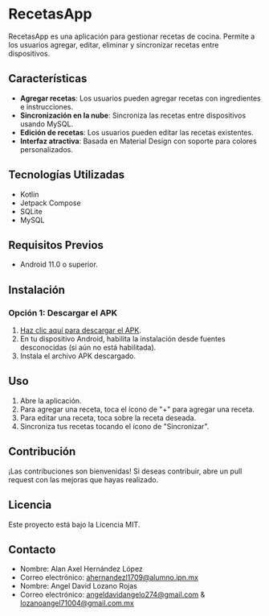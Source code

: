 # RecetasApp

RecetasApp es una aplicación para gestionar recetas de cocina. Permite a los usuarios agregar, editar, eliminar y sincronizar recetas entre dispositivos.

## Características

* **Agregar recetas**: Los usuarios pueden agregar recetas con ingredientes e instrucciones.
* **Sincronización en la nube**: Sincroniza las recetas entre dispositivos usando MySQL.
* **Edición de recetas**: Los usuarios pueden editar las recetas existentes.
* **Interfaz atractiva**: Basada en Material Design con soporte para colores personalizados.

## Tecnologías Utilizadas

* Kotlin
* Jetpack Compose
* SQLite
* MySQL

## Requisitos Previos

* Android 11.0 o superior.

## Instalación

### Opción 1: Descargar el APK

1. [Haz clic aquí para descargar el APK](https://drive.google.com/uc?export=download&id=1eUNGF5DCOgxuLdWKSdCWJZNSOtVQ4y3_).
2. En tu dispositivo Android, habilita la instalación desde fuentes desconocidas (si aún no está habilitada).
3. Instala el archivo APK descargado.

## Uso

1. Abre la aplicación.
2. Para agregar una receta, toca el ícono de "+" para agregar una receta.
3. Para editar una receta, toca sobre la receta deseada.
4. Sincroniza tus recetas tocando el ícono de "Sincronizar".

## Contribución

¡Las contribuciones son bienvenidas! Si deseas contribuir, abre un pull request con las mejoras que hayas realizado.

## Licencia

Este proyecto está bajo la Licencia MIT.

## Contacto

* Nombre: Alan Axel Hernández López
* Correo electrónico: ahernandezl1709@alumno.ipn.mx
* Nombre: Angel David Lozano Rojas
* Correo electrónico: angeldavidangelo274@gmail.com & lozanoangel71004@gmail.com.mx
